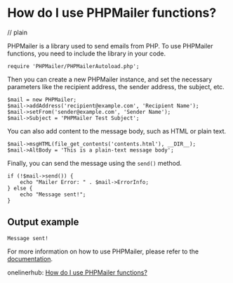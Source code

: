 # How do I use PHPMailer functions?
// plain

PHPMailer is a library used to send emails from PHP. To use PHPMailer functions, you need to include the library in your code.

```
require 'PHPMailer/PHPMailerAutoload.php';
```

Then you can create a new PHPMailer instance, and set the necessary parameters like the recipient address, the sender address, the subject, etc.

```
$mail = new PHPMailer;
$mail->addAddress('recipient@example.com', 'Recipient Name');
$mail->setFrom('sender@example.com', 'Sender Name');
$mail->Subject = 'PHPMailer Test Subject';
```

You can also add content to the message body, such as HTML or plain text.

```
$mail->msgHTML(file_get_contents('contents.html'), __DIR__);
$mail->AltBody = 'This is a plain-text message body';
```

Finally, you can send the message using the `send()` method.

```
if (!$mail->send()) {
    echo "Mailer Error: " . $mail->ErrorInfo;
} else {
    echo "Message sent!";
}
```

## Output example

```
Message sent!
```

For more information on how to use PHPMailer, please refer to the [documentation](https://github.com/PHPMailer/PHPMailer).

onelinerhub: [How do I use PHPMailer functions?](https://onelinerhub.com/phpmailer/how-do-i-use-phpmailer-functions)
